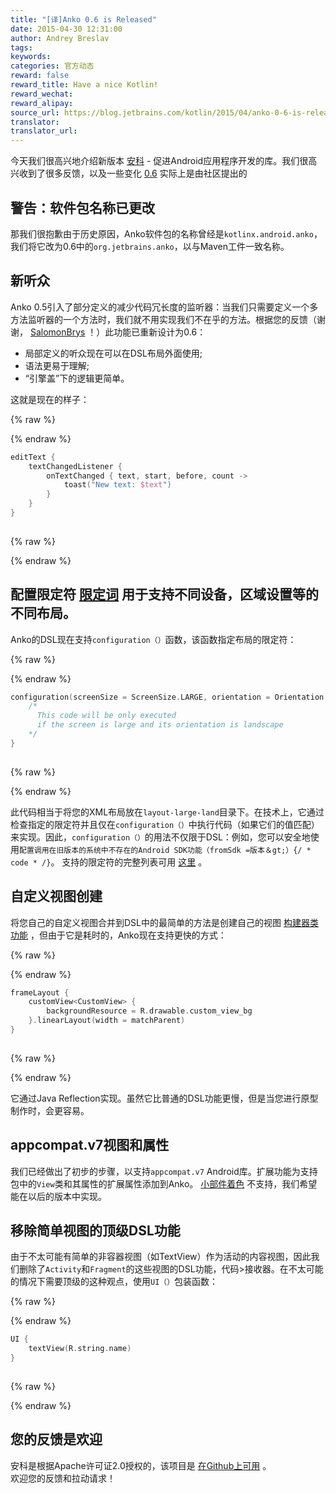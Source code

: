 ```yaml
---
title: "[译]Anko 0.6 is Released"
date: 2015-04-30 12:31:00
author: Andrey Breslav
tags:
keywords:
categories: 官方动态
reward: false
reward_title: Have a nice Kotlin!
reward_wechat:
reward_alipay:
source_url: https://blog.jetbrains.com/kotlin/2015/04/anko-0-6-is-released/
translator:
translator_url:
---
```


今天我们很高兴地介绍新版本 [安科](https://github.com/JetBrains/anko) - 促进Android应用程序开发的库。我们很高兴收到了很多反馈，以及一些变化 [0.6](https://github.com/JetBrains/anko/releases/tag/v0.6) 实际上是由社区提出的
<span id =“more-2124”> </span>
## 警告：软件包名称已更改

那我们很抱歉由于历史原因，Anko软件包的名称曾经是`kotlinx.android.anko`，我们将它改为0.6中的`org.jetbrains.anko`，以与Maven工件一致名称。
## 新听众

Anko 0.5引入了部分定义的减少代码冗长度的监听器：当我们只需要定义一个多方法监听器的一个方法时，我们就不用实现我们不在乎的方法。根据您的反馈（谢谢， [SalomonBrys](https://github.com/SalomonBrys) ！）此功能已重新设计为0.6：

* 局部定义的听众现在可以在DSL布局外面使用;
* 语法更易于理解;
* “引擎盖”下的逻辑更简单。

这就是现在的样子：

{% raw %}
<p></p>
{% endraw %}

```kotlin
editText {
    textChangedListener {
        onTextChanged { text, start, before, count ->
            toast("New text: $text")
        }
    }
}
 
```

{% raw %}
<p></p>
{% endraw %}

## 配置限定符 [限定词](http://developer.android.com/guide/topics/resources/providing-resources.html#AlternativeResources) 用于支持不同设备，区域设置等的不同布局。
Anko的DSL现在支持`configuration（）`函数，该函数指定布局的限定符：

{% raw %}
<p></p>
{% endraw %}

```kotlin
configuration(screenSize = ScreenSize.LARGE, orientation = Orientation.LANDSCAPE) {
    /*
      This code will be only executed
      if the screen is large and its orientation is landscape
    */
}
 
```

{% raw %}
<p></p>
{% endraw %}

此代码相当于将您的XML布局放在`layout-large-land`目录下。在技​​术上，它通过检查指定的限定符并且仅在`configuration（）`中执行代码（如果它们的值匹配）来实现。因此，`configuration（）`的用法不仅限于DSL：例如，您可以安全地使用`配置调用在旧版本的系统中不存在的Android SDK功能（fromSdk =版本＆gt;）{/ * code * /}`。
支持的限定符的完整列表可用 [这里](https://github.com/JetBrains/anko/blob/master/doc/ADVANCED.md#configuration-qualifiers) 。
## 自定义视图创建

将您自己的自定义视图合并到DSL中的最简单的方法是创建自己的视图 [构建器类功能](https://github.com/JetBrains/anko/blob/master/doc/ADVANCED.md#extending-anko) ，但由于它是耗时的，Anko现在支持更快的方式：

{% raw %}
<p></p>
{% endraw %}

```kotlin
frameLayout {
    customView<CustomView> {
        backgroundResource = R.drawable.custom_view_bg
    }.linearLayout(width = matchParent)
}
 
```

{% raw %}
<p></p>
{% endraw %}

它通过Java Reflection实现。虽然它比普通的DSL功能更慢，但是当您进行原型制作时，会更容易。
## appcompat.v7视图和属性

我们已经做出了初步的步骤，以支持`appcompat.v7` Android库。扩展功能为支持包中的`View`类和其属性的扩展属性添加到Anko。 [小部件着色](http://android-developers.blogspot.ru/2014/10/appcompat-v21-material-design-for-pre.html) 不支持，我们希望能在以后的版本中实现。
## 移除简单视图的顶级DSL功能

由于不太可能有简单的非容器视图（如TextView）作为活动的内容视图，因此我们删除了`Activity`和`Fragment`的这些视图的DSL功能，代码>接收器。在不太可能的情况下需要顶级的这种观点，使用`UI（）`包装函数：

{% raw %}
<p></p>
{% endraw %}

```kotlin
UI {
    textView(R.string.name)
}
 
```

{% raw %}
<p></p>
{% endraw %}

## 您的反馈是欢迎

安科是根据Apache许可证2.0授权的，该项目是 [在Github上可用](https://github.com/JetBrains/anko) 。<BR/>
欢迎您的反馈和拉动请求！
